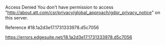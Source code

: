 Access Denied
You don't have permission to access "http://about.att.com/csr/privacy/global_approach/gdpr_privacy_notice" on this server.

Reference #18.1a2d3e17.1731333978.d5c7056

https://errors.edgesuite.net/18.1a2d3e17.1731333978.d5c7056